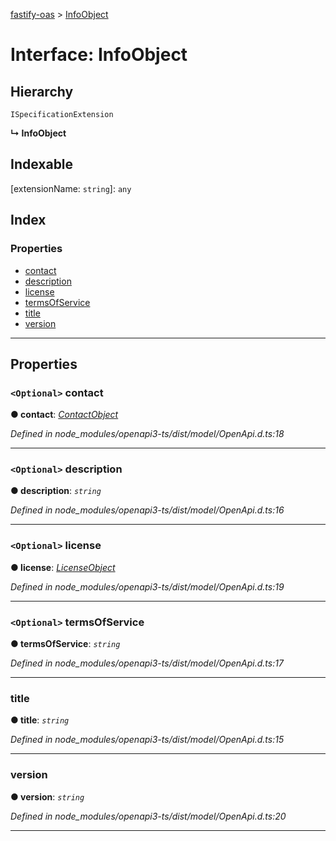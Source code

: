 [fastify-oas](../README.md) > [InfoObject](../interfaces/infoobject.md)

# Interface: InfoObject

## Hierarchy

 `ISpecificationExtension`

**↳ InfoObject**

## Indexable

\[extensionName: `string`\]:&nbsp;`any`
## Index

### Properties

* [contact](infoobject.md#contact)
* [description](infoobject.md#description)
* [license](infoobject.md#license)
* [termsOfService](infoobject.md#termsofservice)
* [title](infoobject.md#title)
* [version](infoobject.md#version)

---

## Properties

<a id="contact"></a>

### `<Optional>` contact

**● contact**: *[ContactObject](contactobject.md)*

*Defined in node_modules/openapi3-ts/dist/model/OpenApi.d.ts:18*

___
<a id="description"></a>

### `<Optional>` description

**● description**: *`string`*

*Defined in node_modules/openapi3-ts/dist/model/OpenApi.d.ts:16*

___
<a id="license"></a>

### `<Optional>` license

**● license**: *[LicenseObject](licenseobject.md)*

*Defined in node_modules/openapi3-ts/dist/model/OpenApi.d.ts:19*

___
<a id="termsofservice"></a>

### `<Optional>` termsOfService

**● termsOfService**: *`string`*

*Defined in node_modules/openapi3-ts/dist/model/OpenApi.d.ts:17*

___
<a id="title"></a>

###  title

**● title**: *`string`*

*Defined in node_modules/openapi3-ts/dist/model/OpenApi.d.ts:15*

___
<a id="version"></a>

###  version

**● version**: *`string`*

*Defined in node_modules/openapi3-ts/dist/model/OpenApi.d.ts:20*

___

